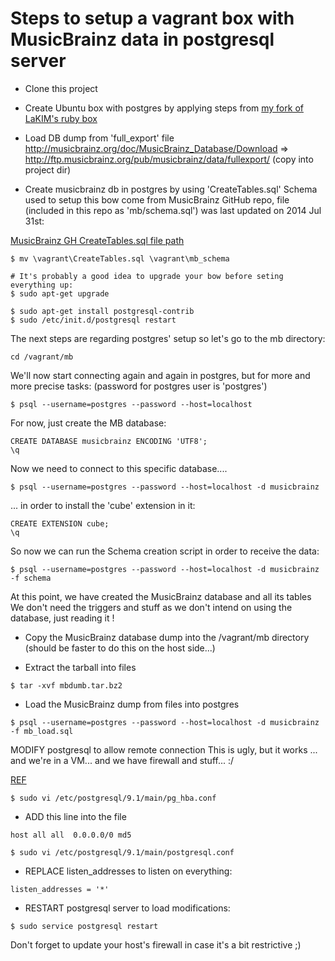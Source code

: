 
# Steps to setup a vagrant box with MusicBrainz data in postgresql server

- Clone this project
- Create Ubuntu box with postgres by applying steps from 
[my fork of LaKIM's ruby box](https://github.com/gfauredumont/ruby-chef-box)

- Load DB dump from 'full_export' file
http://musicbrainz.org/doc/MusicBrainz_Database/Download
=>  http://ftp.musicbrainz.org/pub/musicbrainz/data/fullexport/
(copy into project dir)




- Create musicbrainz db in postgres by using 'CreateTables.sql'
Schema used to setup this bow come from MusicBrainz GitHub repo,
file (included in this repo as 'mb/schema.sql') was last updated on 2014 Jul 31st:

[MusicBrainz GH CreateTables.sql file path](https://github.com/metabrainz/musicbrainz-server/blob/master/admin/sql/CreateTables.sql)



```shell
$ mv \vagrant\CreateTables.sql \vagrant\mb_schema

# It's probably a good idea to upgrade your bow before seting everything up:
$ sudo apt-get upgrade

$ sudo apt-get install postgresql-contrib
$ sudo /etc/init.d/postgresql restart
```

The next steps are regarding postgres' setup so let's go to the mb directory:
```shell
cd /vagrant/mb
```


We'll now start connecting again and again in postgres, but for more and more precise tasks:
(password for postgres user is 'postgres')
```shell
$ psql --username=postgres --password --host=localhost
```

For now, just create the MB database:
```plsql
CREATE DATABASE musicbrainz ENCODING 'UTF8';
\q
```

Now we need to connect to this specific database....
```shell
$ psql --username=postgres --password --host=localhost -d musicbrainz
```

... in order to install the 'cube' extension in it:
```plsql
CREATE EXTENSION cube;
\q
```

So now we can run the Schema creation script in order to receive the data:
```shell
$ psql --username=postgres --password --host=localhost -d musicbrainz -f schema
```

At this point, we have created the MusicBrainz database and all its tables
We don't need the triggers and stuff as we don't intend on using the database, just reading it !


- Copy the MusicBrainz database dump into the /vagrant/mb directory
(should be faster to do this on the host side...)

- Extract the tarball into files
```shell
$ tar -xvf mbdumb.tar.bz2
```


- Load the MusicBrainz dump from files into postgres
```shell
$ psql --username=postgres --password --host=localhost -d musicbrainz -f mb_load.sql
```


MODIFY postgresql to allow remote connection
This is ugly, but it works ... and we're in a VM... and we have firewall and stuff... :/

[REF](https://coderwall.com/p/cr2a1a)


```shell
$ sudo vi /etc/postgresql/9.1/main/pg_hba.conf
```

- ADD this line into the file 
```
host all all  0.0.0.0/0 md5
```

```shell
$ sudo vi /etc/postgresql/9.1/main/postgresql.conf
```
- REPLACE listen_addresses to listen on everything:
```
listen_addresses = '*'
```

- RESTART postgresql server to load modifications:
```shell
$ sudo service postgresql restart
```

Don't forget to update your host's firewall in case it's a bit restrictive ;)
